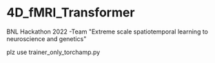 # 4D_fMRI_Transformer

BNL Hackathon 2022 -Team "Extreme scale spatiotemporal learning to neuroscience and genetics"

plz use trainer_only_torchamp.py
